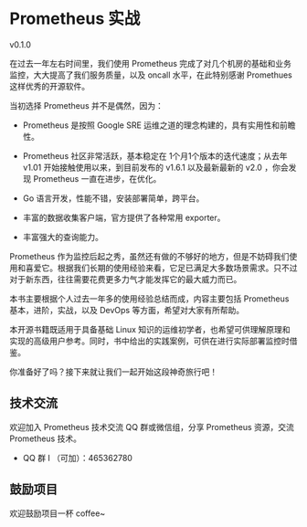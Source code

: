 # Prometheus 实战

v0.1.0

在过去一年左右时间里，我们使用 Prometheus 完成了对几个机房的基础和业务监控，大大提高了我们服务质量，以及 oncall 水平，在此特别感谢 Promethues 这样优秀的开源软件。

当初选择 Prometheus 并不是偶然，因为：

* Prometheus 是按照 Google SRE 运维之道的理念构建的，具有实用性和前瞻性。

* Prometheus 社区非常活跃，基本稳定在 1个月1个版本的迭代速度；从去年 v1.01 开始接触使用以来，到目前发布的 v1.6.1 以及最新最新的 v2.0 ，你会发现 Prometheus 一直在进步，在优化。

* Go 语言开发，性能不错，安装部署简单，跨平台。

* 丰富的数据收集客户端，官方提供了各种常用 exporter。

* 丰富强大的查询能力。

Prometheus 作为监控后起之秀，虽然还有做的不够好的地方，但是不妨碍我们使用和喜爱它。根据我们长期的使用经验来看，它足已满足大多数场景需求。只不过对于新东西，往往需要花费更多力气才能发挥它的最大威力而已。

本书主要根据个人过去一年多的使用经验总结而成，内容主要包括 Prometheus 基本，进阶，实战，以及 DevOps 等方面，希望对大家有所帮助。

本开源书籍既适用于具备基础 Linux 知识的运维初学者，也希望可供理解原理和实现的高级用户参考。同时，书中给出的实践案例，可供在进行实际部署监控时借鉴。

你准备好了吗？接下来就让我们一起开始这段神奇旅行吧！

## 技术交流

欢迎加入 Prometheus 技术交流 QQ 群或微信组，分享 Prometheus 资源，交流 Prometheus 技术。

* QQ 群 I （可加）：465362780

## 鼓励项目

欢迎鼓励项目一杯 coffee~
